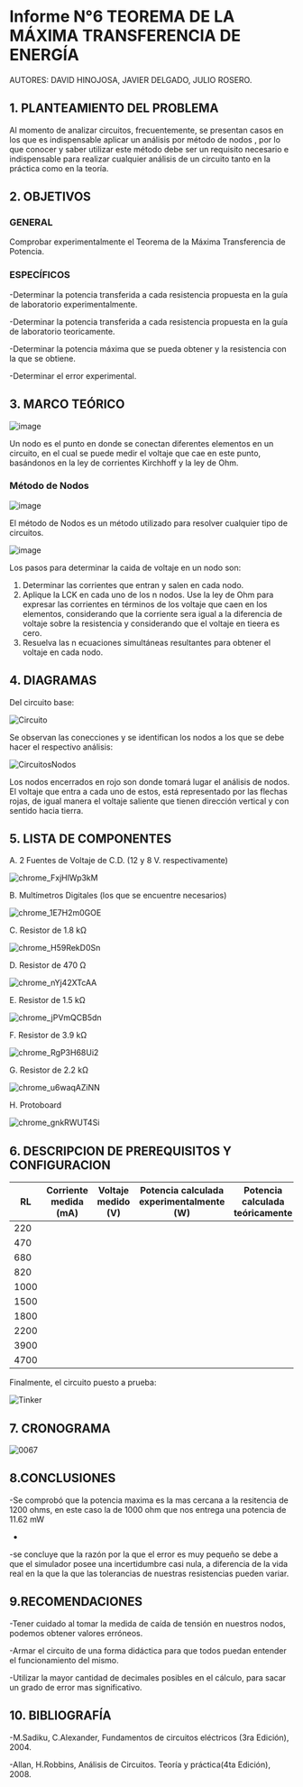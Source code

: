 # Informe N°6 TEOREMA DE LA MÁXIMA TRANSFERENCIA DE ENERGÍA

AUTORES: DAVID HINOJOSA,
         JAVIER DELGADO,
         JULIO ROSERO.

## 1. PLANTEAMIENTO DEL PROBLEMA

Al momento de analizar circuitos, frecuentemente, se presentan casos en los que es indispensable aplicar un análisis por método de nodos , por lo que conocer y saber utilizar este método debe ser un requisito necesario e indispensable para realizar cualquier análisis de un circuito tanto en la práctica como en la teoría.

## 2. OBJETIVOS

### GENERAL

Comprobar experimentalmente el Teorema de la Máxima Transferencia de Potencia.

### ESPECÍFICOS

-Determinar la potencia transferida a cada resistencia propuesta en la guía de laboratorio experimentalmente.

-Determinar la potencia transferida a cada resistencia propuesta en la guía de laboratorio teoricamente.

-Determinar la potencia máxima que se pueda obtener y la resistencia con la que se obtiene.

-Determinar el error experimental.

## 3. MARCO TEÓRICO 
![image](https://user-images.githubusercontent.com/64505672/84841818-10b96080-b009-11ea-8c5f-862ff4ee8891.png)

Un nodo es el punto en donde se conectan diferentes elementos en un circuito, en el cual se puede medir el voltaje que cae en este punto, basándonos en la ley de corrientes Kirchhoff y la ley de Ohm.
### Método de Nodos

![image](https://user-images.githubusercontent.com/64505672/84841694-ac969c80-b008-11ea-88e9-abf614eb50b4.png)

El método de Nodos es un método utilizado para resolver cualquier tipo de circuitos.

![image](https://user-images.githubusercontent.com/64505672/84841751-db147780-b008-11ea-9d40-00c5b02e7e4f.png)

Los pasos para determinar la caida de voltaje en un nodo son:
1. Determinar las corrientes que entran y salen en cada nodo.
2. Aplique la LCK en cada uno de los n nodos. Use la ley de Ohm para expresar las corrientes en términos de los voltaje que caen en los elementos, considerando que la corriente sera igual a la diferencia de voltaje sobre la resistencia y considerando que el voltaje en tieera es cero.
3. Resuelva las n ecuaciones simultáneas resultantes para obtener el voltaje en cada nodo.

## 4. DIAGRAMAS
Del circuito base:

![Circuito](https://user-images.githubusercontent.com/66037763/84849909-0785bf00-b01c-11ea-854a-a0eaf524f16f.png)


Se observan las conecciones y se identifican los nodos a los que se debe hacer el respectivo análisis:


![CircuitosNodos](https://user-images.githubusercontent.com/66037763/84850917-8f6cc880-b01e-11ea-9627-a9fe10551303.png)


Los nodos encerrados en rojo son donde tomará lugar el análisis de nodos. El voltaje que entra a cada uno de estos, está representado por las flechas rojas, de igual manera el voltaje saliente que tienen dirección vertical y con sentido hacia tierra. 

## 5. LISTA DE COMPONENTES
A. 2 Fuentes de Voltaje de C.D. (12 y 8 V. respectivamente)


![chrome_FxjHlWp3kM](https://user-images.githubusercontent.com/66037763/84236034-96df1f80-aabc-11ea-9159-3d2235bc315b.png)


B. Multímetros Digitales (los que se encuentre necesarios)

![chrome_1E7H2m0GOE](https://user-images.githubusercontent.com/66037763/84236069-a6f6ff00-aabc-11ea-90f8-49d128847e17.png)


C. Resistor de 1.8 kΩ


![chrome_H59RekD0Sn](https://user-images.githubusercontent.com/66037763/84236097-b4ac8480-aabc-11ea-88e9-0930cd8a6151.png)


D. Resistor de 470 Ω


![chrome_nYj42XTcAA](https://user-images.githubusercontent.com/66037763/84236121-bc6c2900-aabc-11ea-9052-20d1e126c649.png)


E. Resistor de 1.5 kΩ


![chrome_jPVmQCB5dn](https://user-images.githubusercontent.com/66037763/84236149-cbeb7200-aabc-11ea-96d9-4b01e8f8ef81.png)


F. Resistor de 3.9 kΩ


![chrome_RgP3H68Ui2](https://user-images.githubusercontent.com/66037763/84236162-d60d7080-aabc-11ea-864d-536485900f86.png)


G. Resistor de 2.2 kΩ

![chrome_u6waqAZiNN](https://user-images.githubusercontent.com/66037763/84236192-e0c80580-aabc-11ea-9767-487481f78259.png)


H. Protoboard

![chrome_gnkRWUT4Si](https://user-images.githubusercontent.com/66037763/84236208-e9b8d700-aabc-11ea-9985-2e94ef9d6adb.png)


## 6. DESCRIPCION DE PREREQUISITOS Y CONFIGURACION


|   RL       | Corriente medida (mA) | Voltaje medido (V) | Potencia calculada experimentalmente (W) | Potencia calculada teóricamente | 
|   ---      |       ---             |      ---           |                    ---                   |              ---                | 
|     220    |                       |                    |                                          |                                 |  
|     470    |                       |                    |                                          |                                 |
|     680    |                       |                    |                                          |                                 |
|     820    |                       |                    |                                          |                                 | 
|     1000   |                       |                    |                                          |                                 |
|     1500   |                       |                    |                                          |                                 | 
|     1800   |                       |                    |                                          |                                 | 
|     2200   |                       |                    |                                          |                                 |
|     3900   |                       |                    |                                          |                                 |
|     4700   |                       |                    |                                          |                                 |



Finalmente, el circuito puesto a prueba: 

![Tinker](https://user-images.githubusercontent.com/66037763/84852749-33587300-b023-11ea-8052-10f689380e30.jpg)


## 7. CRONOGRAMA
![0067](https://user-images.githubusercontent.com/66037557/87900011-a2592b00-ca18-11ea-9ada-e819dd2c8857.png)


## 8.CONCLUSIONES
-Se comprobó que la potencia maxima es la mas cercana a la resitencia de 1200 ohms, en este caso la de 1000 ohm que nos entrega una potencia de  11.62 mW

-

-se concluye que la razón por la que el error es muy pequeño se debe a que el simulador posee una incertidumbre casi nula, a diferencia de la vida real en la que la que las tolerancias de nuestras resistencias pueden variar.

## 9.RECOMENDACIONES
-Tener cuidado al tomar la medida de caída de tensión en nuestros nodos, podemos obtener valores erróneos.

-Armar el circuito de una forma didáctica para que todos puedan entender el funcionamiento del mismo.

-Utilizar la mayor cantidad de decimales posibles en el cálculo, para sacar un grado de error mas significativo.

## 10. BIBLIOGRAFÍA

-M.Sadiku, C.Alexander, Fundamentos de circuitos eléctricos (3ra Edición), 2004.

-Allan, H.Robbins, Análisis de Circuitos. Teoría y práctica(4ta Edición), 2008.
